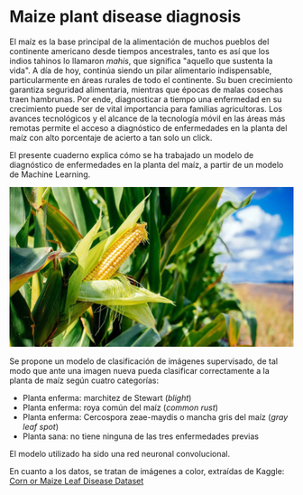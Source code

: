 # Maize plant disease diagnosis

El maíz es la base principal de la alimentación de muchos pueblos del continente americano desde tiempos ancestrales, tanto es así que los indios tahinos lo llamaron _mahis_, que significa "aquello que sustenta la vida". A día de hoy, continúa siendo un pilar alimentario indispensable, particularmente en áreas rurales de todo el continente. Su buen crecimiento garantiza seguridad alimentaria, mientras que épocas de malas cosechas traen hambrunas. Por ende, diagnosticar a tiempo una enfermedad en su crecimiento puede ser de vital importancia para familias agricultoras. Los avances tecnológicos y el alcance de la tecnología móvil en las áreas más remotas permite el acceso a diagnóstico de enfermedades en la planta del maíz con alto porcentaje de acierto a tan solo un click. 

El presente cuaderno explica cómo se ha trabajado un modelo de diagnóstico de enfermedades en la planta del maíz, a partir de un modelo de Machine Learning.

![Texto alternativo](/utils/corn-vs-maize-01-1140x641.jpg)

Se propone un modelo de clasificación de imágenes supervisado, de tal modo que ante una imagen nueva pueda clasificar correctamente a la planta de maíz según cuatro categorías:
- Planta enferma: marchitez de Stewart (_blight_)
- Planta enferma: roya común del maíz (_common rust_)
- Planta enferma: Cercospora zeae-maydis o mancha gris del maíz (_gray leaf spot_)
- Planta sana: no tiene ninguna de las tres enfermedades previas

El modelo utilizado ha sido una red neuronal convolucional.

En cuanto a los datos, se tratan de imágenes a color, extraídas de Kaggle: [Corn or Maize Leaf Disease Dataset](https://www.kaggle.com/datasets/smaranjitghose/corn-or-maize-leaf-disease-dataset)
